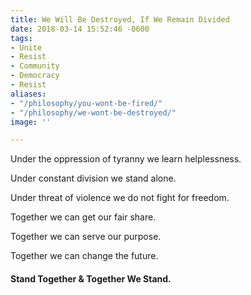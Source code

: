 ```yaml
---
title: We Will Be Destroyed, If We Remain Divided
date: 2018-03-14 15:52:46 -0600
tags:
- Unite
- Resist
- Community
- Democracy
- Resist
aliases:
- "/philosophy/you-wont-be-fired/"
- "/philosophy/we-wont-be-destroyed/"
image: ''

---
```

Under the oppression of tyranny we learn helplessness.

Under constant division we stand alone.

Under threat of violence we do not fight for freedom.

Together we can get our fair share.

Together we can serve our purpose.

Together we can change the future.

#### **Stand Together & Together We Stand.**
